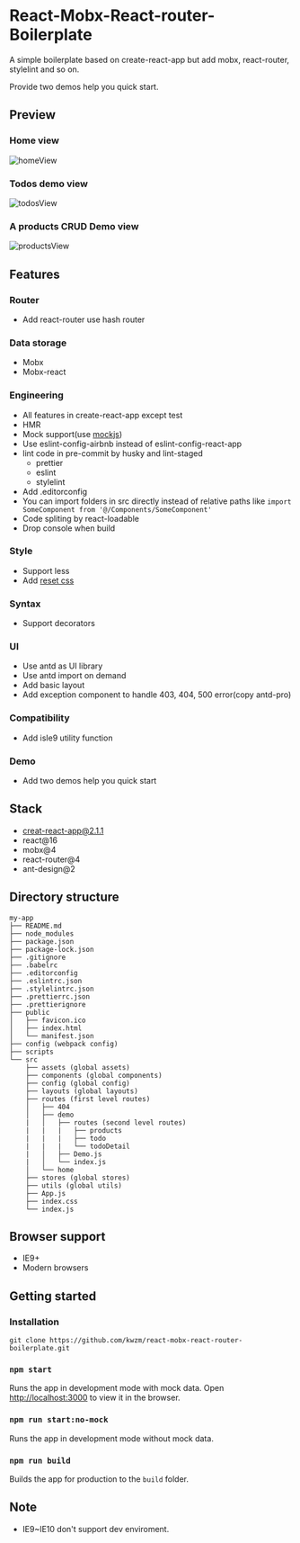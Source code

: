 # React-Mobx-React-router-Boilerplate

A simple boilerplate based on create-react-app but add mobx, react-router, stylelint and so on.

Provide two demos help you quick start.

## Preview

### Home view
![homeView](https://github.com/kwzm/react-mobx-react-router-boilerplate/blob/master/preview/homeView.PNG)

### Todos demo view
![todosView](https://github.com/kwzm/react-mobx-react-router-boilerplate/blob/master/preview/todosView.PNG)

### A products CRUD Demo view
![productsView](https://github.com/kwzm/react-mobx-react-router-boilerplate/blob/master/preview/productsView.PNG)

## Features
### Router
- Add react-router use hash router
### Data storage
- Mobx
- Mobx-react
### Engineering
- All features in create-react-app except test
- HMR
- Mock support(use [mockjs](https://github.com/nuysoft/Mock))
- Use eslint-config-airbnb instead of eslint-config-react-app
- lint code in pre-commit by husky and lint-staged
  - prettier
  - eslint
  - stylelint
- Add .editorconfig
- You can import folders in src directly instead of relative paths like `import SomeComponent from '@/Components/SomeComponent'`
- Code spliting by react-loadable
- Drop console when build
### Style
- Support less
- Add [reset css](https://github.com/jgthms/minireset.css)
### Syntax
- Support decorators
### UI
- Use antd as UI library
- Use antd import on demand
- Add basic layout
- Add exception component to handle 403, 404, 500 error(copy antd-pro)
### Compatibility
- Add isIe9 utility function
### Demo
- Add two demos help you quick start

## Stack
- creat-react-app@2.1.1
- react@16
- mobx@4
- react-router@4
- ant-design@2

## Directory structure
```
my-app
├── README.md
├── node_modules
├── package.json
├── package-lock.json
├── .gitignore
├── .babelrc
├── .editorconfig
├── .eslintrc.json
├── .stylelintrc.json
├── .prettierrc.json
├── .prettierignore
├── public
│   ├── favicon.ico
│   ├── index.html
│   └── manifest.json
├── config (webpack config)
├── scripts
└── src
    ├── assets (global assets)
    ├── components (global components)
    ├── config (global config)
    ├── layouts (global layouts)
    ├── routes (first level routes)
    │   ├── 404
    │   ├── demo
    |   │   ├── routes (second level routes)
    |   |   |   ├── products
    |   |   |   ├── todo
    |   |   |   └── todoDetail
    |   │   ├── Demo.js
    |   │   └── index.js
    │   └── home
    ├── stores (global stores)
    ├── utils (global utils)
    ├── App.js
    ├── index.css
    └── index.js
```

## Browser support
  - IE9+
  - Modern browsers

## Getting started

### Installation

`git clone https://github.com/kwzm/react-mobx-react-router-boilerplate.git`

### `npm start`

Runs the app in development mode with mock data.
Open [http://localhost:3000](http://localhost:3000) to view it in the browser.

### `npm run start:no-mock`

Runs the app in development mode without mock data.

### `npm run build`

Builds the app for production to the `build` folder.<br>

## Note

- IE9~IE10 don't support dev enviroment.
